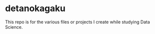 # detanokagaku
This repo is for the various files or projects I create while studying Data Science.
